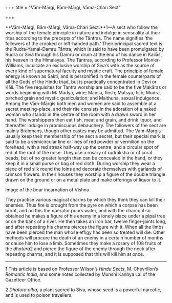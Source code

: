 +++
title = "Vām-Mārgi, Bām-Mārgi, Vāma-Chari Sect"

+++

**Vām-Mārgi, Bām-Mārgi, Vāma-Chari Sect.**1—A sect who follow the worship of the female principle in nature and indulge in sensuality at their rites according to the precepts of the Tāntras. The name signifies ‘the followers of the crooked or left-handed path.’ Their principal sacred text is the Rudra-Yamal-Damru Tāntra, which is said to have been promulgated by Rudra or Siva through his Damru or drum at the end of his dance in Kailās, his heaven in the Himalayas. The Tāntras, according to Professor Monier-Williams, inculcate an exclusive worship of Siva’s wife as the source of every kind of supernatural faculty and mystic craft. The principle of female energy is known as Sakti, and is personified in the female counterparts of all the Gods of the Hindu triad, but is practically concentrated in Devi or Kāli. The five requisites for Tantra worship are said to be the five Makāras or words beginning with M: Madya, wine; Mānsa, flesh; Matsya, fish; Mudra, parched grain and mystic gesticulation; and Maithuna, sexual indulgence. Among the Vām-Mārgis both men and women are said to assemble at a secret meeting-place, and their rite consists in the adoration of a naked woman who stands in the centre of the room with a drawn sword in her hand. The worshippers then eat fish, meat and grain, and drink liquor, and thereafter indulge in promiscuous debauchery. The followers of the sect are mainly Brāhmans, though other castes may be admitted. The Vām-Mārgis usually keep their membership of the sect a secret, but their special mark is said to be a semicircular line or lines of red powder or vermilion on the forehead, with a red streak half-way up the centre, and a circular spot of red at the root of the nose. They use a rosary of rudrāksha or of coral beads, but of no greater length than can be concealed in the hand, or they keep it in a small purse or bag of red cloth. During worship they wear a piece of red silk round the loins and decorate themselves with garlands of crimson flowers. In their houses they worship a figure of the double triangle drawn on the ground or on a metal plate and make offerings of liquor to it. 

Image of the boar incarnation of Vishnu

They practise various magical charms by which they think they can kill their enemies. Thus fire is brought from the pyre on which a corpse has been burnt, and on this the operator pours water, and with the charcoal so obtained he makes a figure of his enemy in a lonely place under a pīpal tree or on the bank of a river. He then takes an iron bar, twelve finger-joints long, and after repeating his charms pierces the figure with it. When all the limbs have been pierced the man whose effigy has been so treated will die. Other methods will procure the death of an enemy in a certain number of months or cause him to lose a limb. Sometimes they make a rosary of 108 fruits of the *dhatūra*2 and pierce the figure of the enemy through the neck after repeating charms, and it is supposed that this will kill him at once. 

___________________

1 This article is based on Professor Wilson’s *Hindu Sects*, M. Chevrillon’s *Romantic India*, and some notes collected by Munshi Kanhya Lal of the Gazetteer Office. 

2 *Dhatura alba*, a plant sacred to Siva, whose seed is a powerful narcotic, and is used to poison travellers. 

